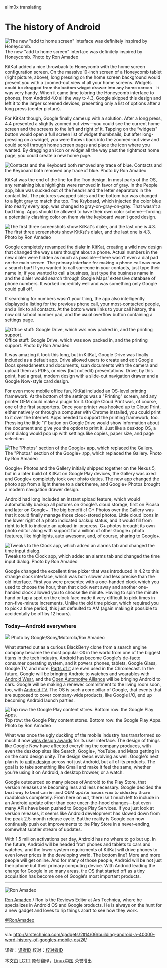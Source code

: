 alim0x translating

The history of Android
================================================================================
![The new "add to home screen" interface was definitely inspired by Honeycomb.](http://cdn.arstechnica.net/wp-content/uploads/2014/03/homesetupthrowback.png)
The new "add to home screen" interface was definitely inspired by Honeycomb.
Photo by Ron Amadeo

KitKat added a nice throwback to Honeycomb with the home screen configuration screen. On the massive 10-inch screen of a Honeycomb tablet (right picture, above), long pressing on the home screen background would present you with a zoomed-out view of all your home screens. Widgets could be dragged from the bottom widget drawer into any home screen—it was very handy. When it came time to bring the Honeycomb interface to phones, from Android 4.0 all the way to 4.3, Google skipped this design and left it to the larger screened devices, presenting only a list of options after a long press (center picture).

For KitKat though, Google finally came up with a solution. After a long press, 4.4 presented a slightly zoomed out view—you could see the current home screen and the screens to the left and right of it. Tapping on the “widgets" button would open a full screen list of widget thumbnails, but after long-pressing on a widget, you were thrown back into the zoomed-out view and could scroll through home screen pages and place the icon where you wanted. By dragging an icon or widget all the way past the rightmost home page, you could create a new home page.

![Contacts and the Keyboard both removed any trace of blue.](http://cdn.arstechnica.net/wp-content/uploads/2014/03/RIP33B5E5.png)
Contacts and the Keyboard both removed any trace of blue.
Photo by Ron Amadeo

KitKat was the end of the line for the Tron design. In most parts of the OS, any remaining blue highlights were removed in favor of gray. In the People app, blue was sucked out of the header and the letter separators in the contact list. The pictures swapped sides and the bottom bar was changed to a light gray to match the top. The Keyboard, which injected the color blue into nearly every app, was changed to gray-on-gray-on-gray. That wasn't a bad thing. Apps should be allowed to have their own color scheme—forcing a potentially clashing color on them via the keyboard wasn’t good design.

![The first three screenshots show KitKat's dialer, and the last one is 4.3.](http://cdn.arstechnica.net/wp-content/uploads/2014/03/phone.png)
The first three screenshots show KitKat's dialer, and the last one is 4.3.
Photo by Ron Amadeo

Google completely revamped the dialer in KitKat, creating a wild new design that changed the way users thought about a phone. Actual numbers in the new dialer were hidden as much as possible—there wasn’t even a dial pad on the main screen. The primary interface for making a phone call was now a search bar! If you wanted to call someone in your contacts, just type their name in; if you wanted to call a business, just type the business name in and the dialer would search through Google Maps’ extensive database of phone numbers. It worked incredibly well and was something only Google could pull off.

If searching for numbers wasn’t your thing, the app also intelligently displayed a listing for the previous phone call, your most-contacted people, and a link to all contacts. At the bottom were links to your call history, the now old school number pad, and the usual overflow button containing a settings page.

![Office stuff: Google Drive, which was now packed in, and the printing support.](http://cdn.arstechnica.net/wp-content/uploads/2014/03/googledrive-and-printing.png)
Office stuff: Google Drive, which was now packed in, and the printing support.
Photo by Ron Amadeo

It was amazing it took this long, but in KitKat, Google Drive was finally included as a default app. Drive allowed users to create and edit Google Docs spreadsheets and documents, scan documents with the camera and upload them as PDFs, or view (but not edit) presentations. Drive, by this point, had a great, modern design with a slide-out navigation drawer and a Google Now-style card design.

For even more mobile office fun, KitKat included an OS-level printing framework. At the bottom of the settings was a "Printing" screen, and any printer OEM could make a plugin for it. Google Cloud Print was, of course, one of the first supporters. Once your printer was hooked up to Cloud Print, either natively or through a computer with Chrome installed, you could print to it over the Internet. Apps needed to support the printing framework, too. Pressing the little "i" button on Google Drive would show information about the document and give you the option to print it. Just like a desktop OS, a print dialog would pop up with settings like copies, paper size, and page selection.

![The "Photos" section of the Google+ app, which replaced the Gallery.](http://cdn.arstechnica.net/wp-content/uploads/2014/03/that-is-one-dead-gallery.png)
The "Photos" section of the Google+ app, which replaced the Gallery.
Photo by Ron Amadeo

Google+ Photos and the Gallery initially shipped together on the Nexus 5, but in a later build of KitKat on Google Play devices, the Gallery was axed and Google+ completely took over photo duties. The new app changed the photo app from a light theme to a dark theme, and Google+ Photos brought a modern navigation drawer design.

Android had long included an instant upload feature, which would automatically backup all pictures on Google’s cloud storage, first on Picasa and later on Google+. The big benefit of G+ Photos over the Gallery was that it could finally manage those cloud-stored photos. Little cloud icons in the lower right of a photo indicated backup status, and it would fill from right to left to indicate an upload-in-progress. G+ photos brought its own photo editor along with support for a million of other Google+ photo features, like highlights, auto awesome, and, of course, sharing to Google+.

![Tweaks to the Clock app, which added an alarms tab and changed the time input dialog.](http://cdn.arstechnica.net/wp-content/uploads/2014/03/clocks.png)
Tweaks to the Clock app, which added an alarms tab and changed the time input dialog.
Photo by Ron Amadeo

Google changed the excellent time picker that was introduced in 4.2 to this strange clock interface, which was both slower and less precise than the old interface. First you were presented with a one-handed clock which you used to choose the hour, then that clock went away and another one-handed clock allowed you to choose the minute. Having to spin the minute hand or tap a spot on the clock face made it very difficult to pick times in non-five-minute increments. Unlike the old time picker, which required you to pick a time period, this just defaulted to AM (again making it possible to accidentally be off by 12 hours).

### Today—Android everywhere ###

![](http://cdn.arstechnica.net/wp-content/uploads/2014/05/android-everywhere2.png)
Photo by Google/Sony/Motorola/Ron Amadeo

What started out as a curious BlackBerry clone from a search engine company became the most popular OS in the world from one of the biggest titans in the tech industry. Android has become Google's de-facto consumer operating system, and it powers phones, tablets, Google Glass, Google TV, and more. [Parts of it][1] are even used in the Chromecast. In the future, Google will be bringing Android to watches and wearables with [Android Wear][2], and the [Open Automotive Alliance][3] will be bringing Android to cars. Google will be making a renewed commitment to the living room soon, too, with [Android TV][4]. The OS is such a core pillar of Google, that events that are supposed to cover company-wide products, like Google I/O, end up becoming Android launch parties.

![Top row: the Google Play content stores. Bottom row: the Google Play Apps.](http://cdn.arstechnica.net/wp-content/uploads/2014/03/2014-03-30-03.08.jpg)
Top row: the Google Play content stores. Bottom row: the Google Play Apps.
Photo by Ron Amadeo

What was once the ugly duckling of the mobile industry has transformed so much it now [wins design awards][5] for its user interface. The design of things like Google Now have affected everything the company produces, with even the desktop sites like Search, Google+, YouTube, and Maps getting in on the card design unity. The design keeps evolving as well. Google's next plan is to [unify design][6] across not just Android, but all of its products. The goal is to take something like Gmail and make it feel the same, whether you're using it on Android, a desktop browser, or a watch.

Google outsourced so many pieces of Android to the Play Store, that version releases are becoming less and less necessary. Google decided the best way to beat carrier and OEM update issues was to sidestep those roadblocks completely. From here on out, there isn't much left to include in an Android update other than core under-the-hood changes—but even many APIs have been pushed to Google Play Services. If you just look at version releases, it seems like Android development has slowed down from the peak 2.5-month release cycle. But the reality is Google can now continually push out improvements to the Play Store in a never-ending, somewhat subtler stream of updates.

With 1.5 million activations per day, Android has no where to go but up. In the future, Android will be headed from phones and tablets to cars and watches, and the lower system requirements of KitKat will drive phones to even lower prices in the developing world. The bottom line? More and more people will get online. And for many of those people, Android will be not just their phone but their primary computing device. With Android leading the charge for Google in so many areas, the OS that started off as a tiny acquisition has become one of Google's most important products.

----------

![Ron Amadeo](http://cdn.arstechnica.net/wp-content//uploads/authors/ron-amadeo-sq.jpg)

[Ron Amadeo][a] / Ron is the Reviews Editor at Ars Technica, where he specializes in Android OS and Google products. He is always on the hunt for a new gadget and loves to rip things apart to see how they work.

[@RonAmadeo][t]

--------------------------------------------------------------------------------

via: http://arstechnica.com/gadgets/2014/06/building-android-a-40000-word-history-of-googles-mobile-os/26/

译者：[译者ID](https://github.com/译者ID) 校对：[校对者ID](https://github.com/校对者ID)

本文由 [LCTT](https://github.com/LCTT/TranslateProject) 原创翻译，[Linux中国](http://linux.cn/) 荣誉推出

[1]:http://blog.gtvhacker.com/2013/chromecast-exploiting-the-newest-device-by-google/
[2]:http://arstechnica.com/gadgets/2014/03/in-depth-with-android-wear-googles-quantum-leap-of-a-smartwatch-os/
[3]:http://arstechnica.com/information-technology/2014/01/open-automotive-alliance-aims-to-bring-android-inside-the-car/
[4]:http://arstechnica.com/gadgets/2014/04/documents-point-to-android-tv-googles-latest-bid-for-the-living-room/
[5]:http://userexperienceawards.com/uxa2012/
[6]:http://arstechnica.com/gadgets/2014/04/googles-next-design-challenge-unify-app-design-across-platforms/
[a]:http://arstechnica.com/author/ronamadeo
[t]:https://twitter.com/RonAmadeo

